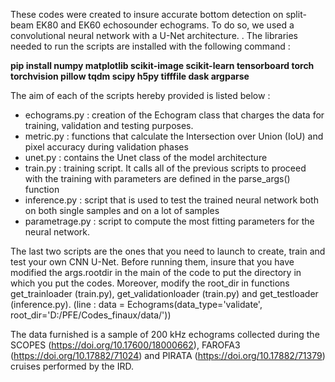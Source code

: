 These codes were created to insure accurate bottom detection on split-beam EK80 and EK60 echosounder echograms. 
To do so, we used a convolutional neural network with a U-Net architecture. .
The libraries needed to run the scripts are installed with the following command :

__pip install numpy matplotlib scikit-image scikit-learn tensorboard torch torchvision pillow tqdm scipy h5py tifffile dask argparse__

The aim of each of the scripts hereby provided is listed below :
- echograms.py : creation of the Echogram class that charges the data for training, validation and testing purposes.
- metric.py : functions that calculate the Intersection over Union (IoU) and pixel accuracy during validation phases
- unet.py : contains the Unet class of the model architecture
- train.py : training script. It calls all of the previous scripts to proceed with the training with parameters are defined in the parse_args() function
- inference.py : script that is used to test the trained neural network both on both single samples and on a lot of samples
- parametrage.py : script to compute the most fitting parameters for the neural network. 

The last two scripts are the ones that you need to launch to create, train and test your own CNN U-Net. 
Before running them, insure that you have modified the args.rootdir in the main of the code to put the directory in which you put the codes. 
Moreover, modify the root_dir in functions get_trainloader (train.py), get_validationloader (train.py) and get_testloader (inference.py). 
(line : data = Echograms(data_type='validate', root_dir='D:/PFE/Codes_finaux/data/'))

The data furnished is a sample of 200 kHz echograms collected during the SCOPES (https://doi.org/10.17600/18000662), FAROFA3 (https://doi.org/10.17882/71024)
and PIRATA (https://doi.org/10.17882/71379) cruises performed by the IRD.

 
